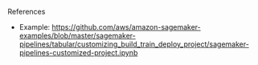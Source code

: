 
References

* Example: https://github.com/aws/amazon-sagemaker-examples/blob/master/sagemaker-pipelines/tabular/customizing_build_train_deploy_project/sagemaker-pipelines-customized-project.ipynb 
